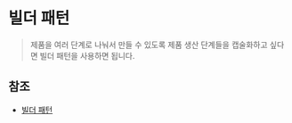 # 빌더 패턴

> 제품을 여러 단계로 나눠서 만들 수 있도록 제품 생산 단계들을 캡술화하고 싶다면 빌더
패턴을 사용하면 됩니다.

## 참조
* [빌더 패턴](https://johngrib.github.io/wiki/builder-pattern/#effective-java%EC%9D%98-%EB%B9%8C%EB%8D%94-%ED%8C%A8%ED%84%B4)